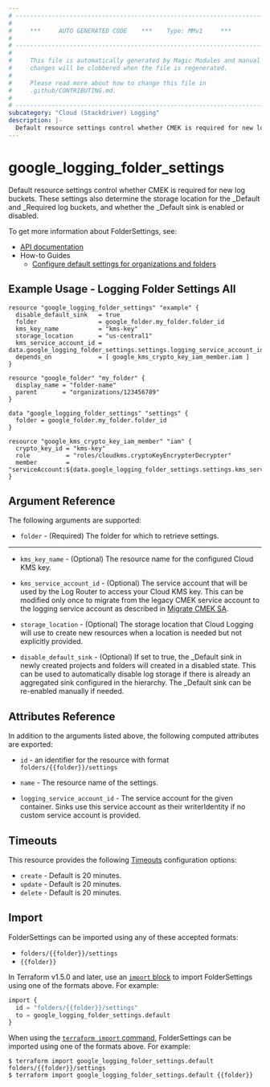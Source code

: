 ```yaml
---
# ----------------------------------------------------------------------------
#
#     ***     AUTO GENERATED CODE    ***    Type: MMv1     ***
#
# ----------------------------------------------------------------------------
#
#     This file is automatically generated by Magic Modules and manual
#     changes will be clobbered when the file is regenerated.
#
#     Please read more about how to change this file in
#     .github/CONTRIBUTING.md.
#
# ----------------------------------------------------------------------------
subcategory: "Cloud (Stackdriver) Logging"
description: |-
  Default resource settings control whether CMEK is required for new log buckets.
---
```


# google\_logging\_folder\_settings

Default resource settings control whether CMEK is required for new log buckets. These settings also determine the storage location for the _Default and _Required log buckets, and whether the _Default sink is enabled or disabled.


To get more information about FolderSettings, see:

* [API documentation](https://cloud.google.com/logging/docs/reference/v2/rest/v2/TopLevel/getSettings)
* How-to Guides
    * [Configure default settings for organizations and folders](https://cloud.google.com/logging/docs/default-settings)

## Example Usage - Logging Folder Settings All


```hcl
resource "google_logging_folder_settings" "example" {
  disable_default_sink   = true
  folder                 = google_folder.my_folder.folder_id
  kms_key_name           = "kms-key"
  storage_location       = "us-central1"
  kms_service_account_id = data.google_logging_folder_settings.settings.logging_service_account_id
  depends_on             = [ google_kms_crypto_key_iam_member.iam ]
}

resource "google_folder" "my_folder" {
  display_name = "folder-name"
  parent       = "organizations/123456789"
}

data "google_logging_folder_settings" "settings" {
  folder = google_folder.my_folder.folder_id
}

resource "google_kms_crypto_key_iam_member" "iam" {
  crypto_key_id = "kms-key"
  role          = "roles/cloudkms.cryptoKeyEncrypterDecrypter"
  member        = "serviceAccount:${data.google_logging_folder_settings.settings.kms_service_account_id}"
}
```

## Argument Reference

The following arguments are supported:


* `folder` -
  (Required)
  The folder for which to retrieve settings.


- - -


* `kms_key_name` -
  (Optional)
  The resource name for the configured Cloud KMS key.

* `kms_service_account_id` -
  (Optional)
  The service account that will be used by the Log Router to access your Cloud KMS key. This can be modified only once to migrate from the legacy CMEK service account to the logging service account as described in [Migrate CMEK SA](https://cloud.google.com/logging/docs/routing/troubleshoot-cmek-orgs#migrate-cmek-sa).

* `storage_location` -
  (Optional)
  The storage location that Cloud Logging will use to create new resources when a location is needed but not explicitly provided.

* `disable_default_sink` -
  (Optional)
  If set to true, the _Default sink in newly created projects and folders will created in a disabled state. This can be used to automatically disable log storage if there is already an aggregated sink configured in the hierarchy. The _Default sink can be re-enabled manually if needed.


## Attributes Reference

In addition to the arguments listed above, the following computed attributes are exported:

* `id` - an identifier for the resource with format `folders/{{folder}}/settings`

* `name` -
  The resource name of the settings.

* `logging_service_account_id` -
  The service account for the given container. Sinks use this service account as their writerIdentity if no custom service account is provided.


## Timeouts

This resource provides the following
[Timeouts](https://developer.hashicorp.com/terraform/plugin/sdkv2/resources/retries-and-customizable-timeouts) configuration options:

- `create` - Default is 20 minutes.
- `update` - Default is 20 minutes.
- `delete` - Default is 20 minutes.

## Import


FolderSettings can be imported using any of these accepted formats:

* `folders/{{folder}}/settings`
* `{{folder}}`


In Terraform v1.5.0 and later, use an [`import` block](https://developer.hashicorp.com/terraform/language/import) to import FolderSettings using one of the formats above. For example:

```tf
import {
  id = "folders/{{folder}}/settings"
  to = google_logging_folder_settings.default
}
```

When using the [`terraform import` command](https://developer.hashicorp.com/terraform/cli/commands/import), FolderSettings can be imported using one of the formats above. For example:

```
$ terraform import google_logging_folder_settings.default folders/{{folder}}/settings
$ terraform import google_logging_folder_settings.default {{folder}}
```
